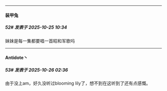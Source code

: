 ﻿
*****

####  装甲兔  
##### 52#       发表于 2025-10-25 10:34

妹妹是每一集都要唱一首昭和军歌吗


*****

####  Antidote丶  
##### 53#       发表于 2025-10-26 02:36

由于没上am，好久没听过blooming lily了，想不到在这听到了还有点感慨。

